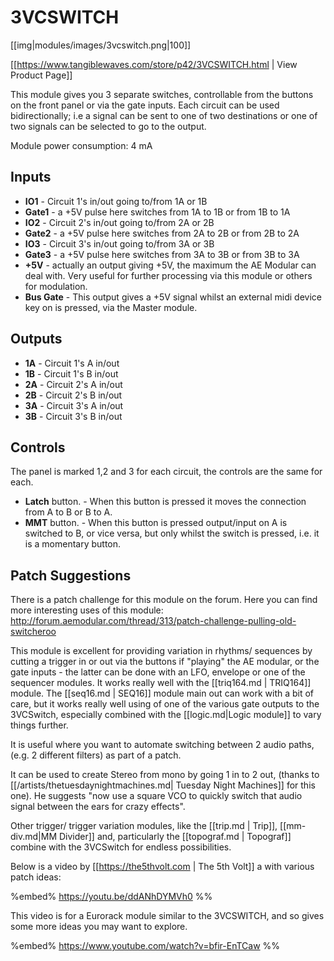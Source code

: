 # 3VCSWITCH

[[img|modules/images/3vcswitch.png|100]]

[[https://www.tangiblewaves.com/store/p42/3VCSWITCH.html | View Product Page]]

This module gives you 3 separate switches, controllable from the buttons on the front panel or via the gate inputs.  Each circuit can be used bidirectionally; i.e a signal can be sent to one of two destinations or one of two signals can be selected to go to the output.

Module power consumption: 4 mA

## Inputs

* **IO1** - Circuit 1's in/out going  to/from 1A or 1B
* **Gate1** - a +5V pulse here switches from 1A to 1B or from 1B to 1A
* **IO2** - Circuit 2's in/out going  to/from 2A or 2B
* **Gate2**  - a +5V pulse here switches from 2A to 2B or from 2B to 2A
* **IO3** - Circuit 3's in/out going  to/from 3A or 3B
* **Gate3**  - a +5V pulse here switches from 3A to 3B or from 3B to 3A
* **+5V** - actually an output giving +5V, the maximum the AE Modular can deal with. Very useful for further processing via this module or others for modulation.
* **Bus Gate** - This output gives a +5V  signal whilst an external midi device key on is pressed, via the Master module.

## Outputs

* **1A** - Circuit 1's A in/out
* **1B** - Circuit 1's B in/out
* **2A** - Circuit 2's A in/out
* **2B** - Circuit 2's B in/out
* **3A** - Circuit 3's A in/out
* **3B** - Circuit 3's B in/out

## Controls

The panel is marked 1,2 and 3 for each circuit, the controls are the same for each.

* **Latch** button. - When this button is pressed it moves the connection from A to B or B to A.
* **MMT** button. - When this button is pressed output/input on A is switched to B, or vice versa, but only whilst the switch is pressed, i.e. it is a momentary button. 

## Patch Suggestions

There is a patch challenge for this module on the forum. Here you can find more interesting uses of this module: http://forum.aemodular.com/thread/313/patch-challenge-pulling-old-switcheroo

This module is excellent for providing variation in rhythms/ sequences by cutting a trigger in or out via the buttons if "playing" the AE modular, or the gate inputs - the latter can be done with an LFO, envelope or one of the sequencer modules. It works really well with the [[triq164.md | TRIQ164]] module. The [[seq16.md | SEQ16]] module main out can work with a bit of care, but it works really well using of one of the various gate outputs to the 3VCSwitch, especially combined with the [[logic.md|Logic module]] to vary things further.

It is useful where you want to automate switching between 2 audio paths, (e.g. 2 different filters) as part of a patch. 

It can be used to create Stereo from mono by going 1 in to 2 out, (thanks to [[/artists/thetuesdaynightmachines.md| Tuesday Night Machines]] for this one). He suggests "now use a square VCO to quickly switch that audio signal between the ears for crazy effects". 

Other trigger/ trigger variation modules, like the [[trip.md | Trip]], [[mm-div.md|MM Divider]] and, particularly the [[topograf.md | Topograf]] combine with the 3VCSwitch for endless possibilities.

Below is a video by [[https://the5thvolt.com | The 5th Volt]] a with various patch ideas:

%embed% https://youtu.be/ddANhDYMVh0 %%

This video is for a Eurorack module similar to the 3VCSWITCH, and so gives some more ideas you may want to explore.

%embed%  https://www.youtube.com/watch?v=bfir-EnTCaw %%
